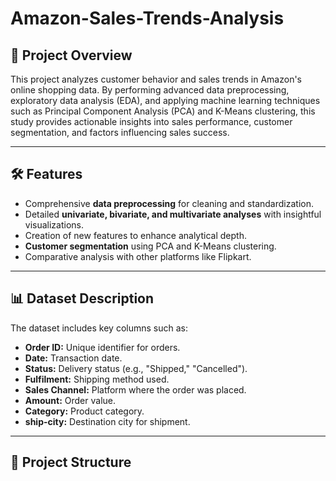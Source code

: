 # Amazon-Sales-Trends-Analysis

## 📜 Project Overview  
This project analyzes customer behavior and sales trends in Amazon's online shopping data. By performing advanced data preprocessing, exploratory data analysis (EDA), and applying machine learning techniques such as Principal Component Analysis (PCA) and K-Means clustering, this study provides actionable insights into sales performance, customer segmentation, and factors influencing sales success.

---

## 🛠 Features  
- Comprehensive **data preprocessing** for cleaning and standardization.  
- Detailed **univariate, bivariate, and multivariate analyses** with insightful visualizations.  
- Creation of new features to enhance analytical depth.  
- **Customer segmentation** using PCA and K-Means clustering.  
- Comparative analysis with other platforms like Flipkart.  

---

## 📊 Dataset Description  
The dataset includes key columns such as:  
- **Order ID:** Unique identifier for orders.  
- **Date:** Transaction date.  
- **Status:** Delivery status (e.g., "Shipped," "Cancelled").  
- **Fulfilment:** Shipping method used.  
- **Sales Channel:** Platform where the order was placed.  
- **Amount:** Order value.  
- **Category:** Product category.  
- **ship-city:** Destination city for shipment.  

---

## 📂 Project Structure  


